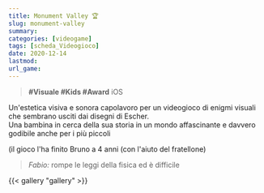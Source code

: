 ```yaml
---
title: Monument Valley 🏆
slug: monument-valley
summary: 
categories: [videogame]
tags: [scheda_Videogioco]
date: 2020-12-14
lastmod: 
url_game: 
---
```

> **#Visuale  #Kids #Award** 
> iOS

Un'estetica visiva e sonora capolavoro per un videogioco di enigmi visuali che sembrano usciti dai disegni di Escher.  
Una bambina in cerca della sua storia in un mondo affascinante e davvero godibile anche per i più piccoli

(il gioco l'ha finito Bruno a 4 anni (con l'aiuto del fratellone)

> *Fabio:*
> rompe le leggi della fisica ed è difficile

{{< gallery "gallery" >}}
